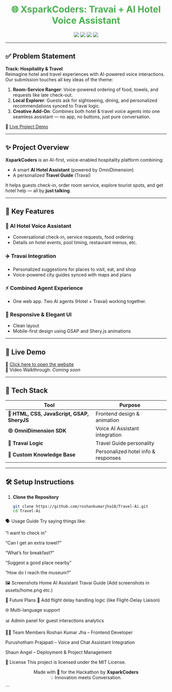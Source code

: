 <h1 align="center" style="color:#4CAF50;">🌐 XsparkCoders: Travai + AI Hotel Voice Assistant</h1>

<p align="center">
  <img src="https://img.shields.io/badge/Status-Active-%234CAF50?style=flat-square" />
  <img src="https://img.shields.io/badge/Version-1.0.0-blueviolet?style=flat-square" />
  <img src="https://img.shields.io/badge/Tech-HTML%20%7C%20CSS%20%7C%20JS%20%7C%20OmniDimension-%23f39c12?style=flat-square" />
  <img src="https://img.shields.io/badge/License-MIT-%23e74c3c?style=flat-square" />
</p>

---

## ✅ Problem Statement

**Track: Hospitality & Travel**  
Reimagine hotel and travel experiences with AI-powered voice interactions. Our submission touches all key ideas of the theme:

1. **Room-Service Ranger**: Voice-powered ordering of food, towels, and requests like late check-out.  
2. **Local Explorer**: Guests ask for sightseeing, dining, and personalized recommendations synced to Travai logic.  
3. **Creative Add-On**: Combines both hotel & travel voice agents into one seamless assistant — no app, no buttons, just pure conversation.

🔗 [Live Project Demo](https://roshankumarjha18.github.io/Travel-Ai/)

---

## ✨ Project Overview

**XsparkCoders** is an AI-first, voice-enabled hospitality platform combining:
- A smart **AI Hotel Assistant** (powered by OmniDimension)
- A personalized **Travel Guide** (Travai)

It helps guests check-in, order room service, explore tourist spots, and get hotel help — all by **just talking**.

---

## 🎯 Key Features

### 🏨 AI Hotel Voice Assistant
- Conversational check-in, service requests, food ordering
- Details on hotel events, pool timing, restaurant menus, etc.

### ✈️ Travai Integration
- Personalized suggestions for places to visit, eat, and shop
- Voice-powered city guides synced with maps and plans

### ⚡ Combined Agent Experience
- One web app. Two AI agents (Hotel + Travai) working together.

### 📱 Responsive & Elegant UI
- Clean layout
- Mobile-first design using GSAP and Shery.js animations

---

## 🚀 Live Demo

🔗 [Click here to open the website](https://roshankumarjha18.github.io/Travel-Ai/)  
🎥 Video Walkthrough: *Coming soon*

---

## 🧠 Tech Stack

| Tool | Purpose |
|------|---------|
| 🔷 **HTML, CSS, JavaScript, GSAP, SheryJS** | Frontend design & animation |
| 🟢 **OmniDimension SDK** | Voice AI Assistant integration |
| 🧭 **Travai Logic** | Travel Guide personality |
| 📁 **Custom Knowledge Base** | Personalized hotel info & responses |

---

## 🛠️ Setup Instructions

1. **Clone the Repository**
   ```bash
   git clone https://github.com/roshankumarjha18/Travel-Ai.git
   cd Travel-Ai

   
🗣️ Usage Guide
Try saying things like:

“I want to check in”

“Can I get an extra towel?”

“What’s for breakfast?”

“Suggest a good place nearby”

“How do I reach the museum?”

🖼️ Screenshots
Home	AI Assistant	Travai Guide
(Add screenshots in assets/home.png etc.)		

📌 Future Plans
🔄 Add flight delay handling logic (like Flight-Delay Liaison)

🌐 Multi-language support

📊 Admin panel for guest interactions analytics

👨‍💻 Team Members
Roshan Kumar Jha – Frontend Developer

Purushotham Prajapati – Voice and Chat Assistant Integration

Shaun Angel – Deployment & Project Management

📜 License
This project is licensed under the MIT License.

<p align="center"> Made with 💚 for the Hackathon by <b>XsparkCoders</b> <br/> 💡 Innovation meets Conversation. </p> ```
